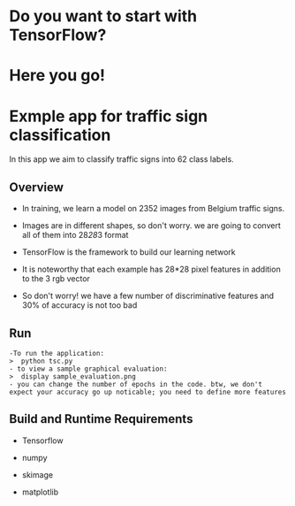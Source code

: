 # Do you want to start with TensorFlow?
# Here you go!
# Exmple app for traffic sign classification

 

In this app we aim to classify traffic signs into 62 class labels.

 

## Overview

 

- In training, we learn a model on 2352 images from Belgium traffic signs.

- Images are in different shapes, so don't worry. we are going to convert all of them into 28*28*3 format

- TensorFlow is the framework to build our learning network

- It is noteworthy that each example has 28*28 pixel features in addition to the 3 rgb vector

- So don't worry! we have a few number of discriminative features and 30% of accuracy is not too bad


## Run

    -To run the application:
	>  python tsc.py 
    - to view a sample graphical evaluation:
	>  display sample_evaluation.png 
    - you can change the number of epochs in the code. btw, we don't expect your accuracy go up noticable; you need to define more features

 

## Build and Runtime Requirements

 - Tensorflow

 - numpy

 - skimage

 - matplotlib 
